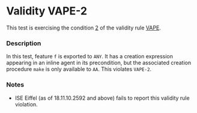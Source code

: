 # Validity VAPE-2

This test is exercising the condition [2](..) of the validity rule [VAPE](../../vape).

### Description

In this test, feature `f` is exported to `ANY`. It has a creation expression appearing in an inline agent in its precondition, but the associated creation procedure `make` is only available to `AA`. This violates `VAPE-2`.

### Notes

* ISE Eiffel (as of 18.11.10.2592 and above) fails to report this validity rule violation.
